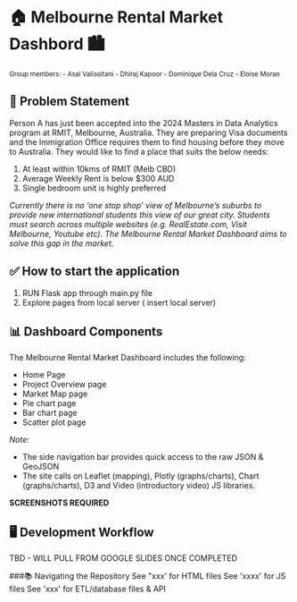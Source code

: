 # 🏠 Melbourne Rental Market Dashbord 🏙️

<sub> Group members: - Asal Valisoltani - Dhiraj Kapoor - Dominique Dela Cruz - Eloise Moran </sub>

## 🤔 Problem Statement
Person A has just been accepted into the 2024 Masters in Data Analytics program at RMIT, Melbourne, Australia. They are preparing Visa documents and the Immigration Office requires them to find housing before they move to Australia. They would like to find a place that suits the below needs:
1. At least within 10kms of RMIT (Melb CBD)
2. Average Weekly Rent is below $300 AUD
3. Single bedroom unit is highly preferred

*Currently there is no ‘one stop shop’ view of Melbourne’s suburbs to provide new international students this view of our great city. Students must search across multiple websites (e.g. RealEstate.com, Visit Melbourne, Youtube etc). The Melbourne Rental Market Dashboard aims to solve this gap in the market.*


## ✅ How to start the application
1. RUN Flask app through main.py file
2. Explore pages from local server ( insert local server)


## 📊 Dashboard Components
The Melbourne Rental Market Dashboard includes the following:

- Home Page
- Project Overview page
- Market Map page
- Pie chart page
- Bar chart page
- Scatter plot page

*Note:*
- The side navigation bar provides quick access to the raw JSON & GeoJSON
- The site calls on Leaflet (mapping), Plotly (graphs/charts), Chart (graphs/charts), D3 and Video (introductory video) JS libraries.

**SCREENSHOTS REQUIRED**


## 🖥️ Development Workflow
TBD - WILL PULL FROM GOOGLE SLIDES ONCE COMPLETED


###📚 Navigating the Repository
See "xxx' for HTML files See 'xxxx' for JS files See 'xxx' for ETL/database files & API
